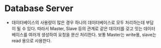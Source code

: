 # Database Server
- 데이터베이스의 사용량이 많은 경우 하나의 데이터베이스로 모두 처리하는데 부담이 될 수 있다. 따라서 Master, Slave 등의 관계로 같은 데이터를 갖고 잇는 데이터 베이스를 여러개 생성하여 요청을 분산 처리한다. 보통 Master는 write용, slave는 read 용으로 사용한다.